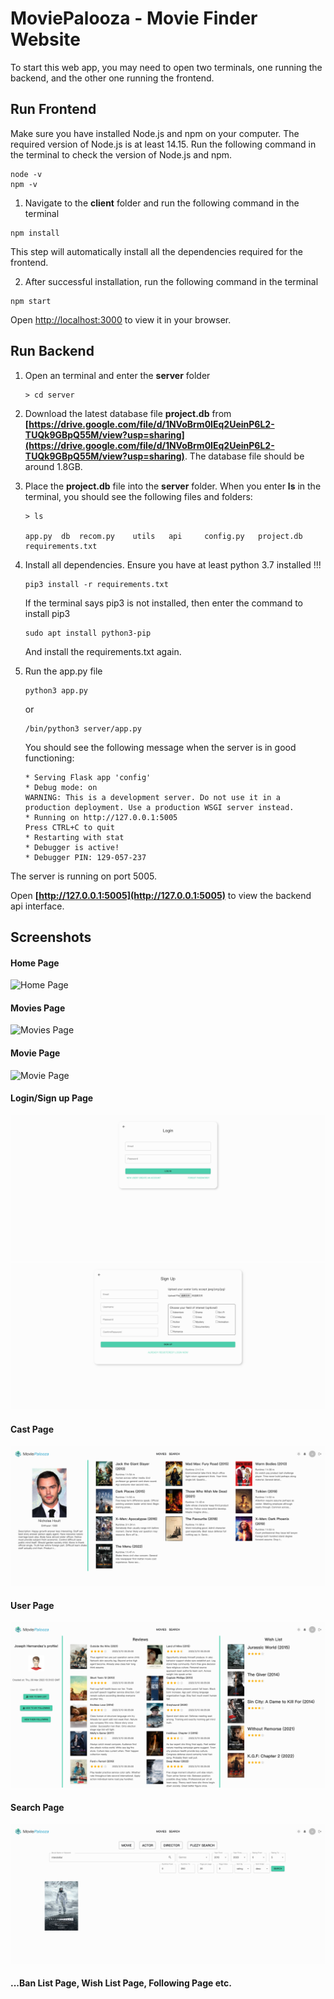 # MoviePalooza - Movie Finder Website

To start this web app, you may need to open two terminals, one running the backend, and the other one running the frontend.

## Run Frontend
Make sure you have installed Node.js and npm on your computer.
The required version of Node.js is at least 14.15.
Run the following command in the terminal to check the version of Node.js and npm.

```
node -v
npm -v
```

1. Navigate to the **client** folder and run the following command in the terminal

```
npm install
```
This step will automatically install all the dependencies required for the frontend.

2. After successful installation, run the following command in the terminal

```
npm start
```

Open [http://localhost:3000](http://localhost:3000) to view it in your browser.


## Run Backend

1. Open an terminal and enter the **server** folder

    ```
    > cd server
    ```

1. Download the latest database file **project.db** from **[https://drive.google.com/file/d/1NVoBrm0IEq2UeinP6L2-TUQk9GBpQ55M/view?usp=sharing](https://drive.google.com/file/d/1NVoBrm0IEq2UeinP6L2-TUQk9GBpQ55M/view?usp=sharing)**. The database file should be around 1.8GB.

1. Place the **project.db** file into the **server** folder. When you enter **ls** in the terminal, you should see the following files and folders:

    ```
    > ls

    app.py  db  recom.py    utils   api     config.py   project.db    requirements.txt
    ```

2. Install all dependencies. Ensure you have at least python 3.7 installed !!!

    ```
    pip3 install -r requirements.txt
    ```

    If the terminal says pip3 is not installed, then enter the command to install pip3

    ```
    sudo apt install python3-pip
    ```

    And install the requirements.txt again.

3. Run the app.py file

    ```
    python3 app.py
    ```

    or

    ```
    /bin/python3 server/app.py
    ```

    You should see the following message when the server is in good functioning:

    ```
    * Serving Flask app 'config'
    * Debug mode: on
    WARNING: This is a development server. Do not use it in a production deployment. Use a production WSGI server instead.
    * Running on http://127.0.0.1:5005
    Press CTRL+C to quit
    * Restarting with stat
    * Debugger is active!
    * Debugger PIN: 129-057-237
    ```

The server is running on port 5005.

Open **[http://127.0.0.1:5005](http://127.0.0.1:5005)** to view the backend api interface.

## Screenshots
#### Home Page
![Home Page](/screenshot/home.png)
#### Movies Page
![Movies Page](/screenshot/Movies.png)
#### Movie Page
![Movie Page](/screenshot/MoviePage.png)
#### Login/Sign up Page
![Login/Signup Page](/screenshot/Login.png)
![Login/Signup Page](/screenshot/Signup.png)
#### Cast Page
![Cast Page](/screenshot/actorpage.png)
#### User Page
![Cast Page](/screenshot/Userpage.png)
#### Search Page
![Search Page](/screenshot/search.png)
#### ...Ban List Page, Wish List Page, Following Page etc.